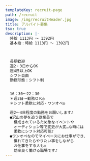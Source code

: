 ```yaml
---
templateKey: recruit-page
path: /recruit
image: /img/recruitHeader.jpg
title: アルバイト募集
tsx: true
description: |-
  時給 1113円 〜 1392円
  基本給：時給 1113円 〜 1392円



  長期歓迎
  週2・3日からOK
  週4日以上OK
  シフト自由
  勤務形態：シフト制


  16：30～22：30
  ＊週2日～勤務ＯＫ◎
  ＊シフト柔軟に対応・ワンオペ◎

  週2～4日程度の勤務をお願いします♪
  ●沢山の夢を追う従業員で
  　構成されているため急なイベントや
  　オーディション等で変更が大変…な時には
  　柔軟にシフト対応可能♪
  ●ワンオペなのでマイペースにお仕事ができ、
  　慣れてきたらやりたい事をしながら
  　お仕事をする人も◎
  　効率良く働ける職場です♪
---
```

